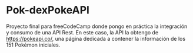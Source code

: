# Pok-dexPokeAPI
Proyecto final para freeCodeCamp donde pongo en práctica la integración y consumo de una API Rest. En este caso, la API la obtengo de https://pokeapi.co/, una página dedicada a contener la información de los 151 Pokémon iniciales.
